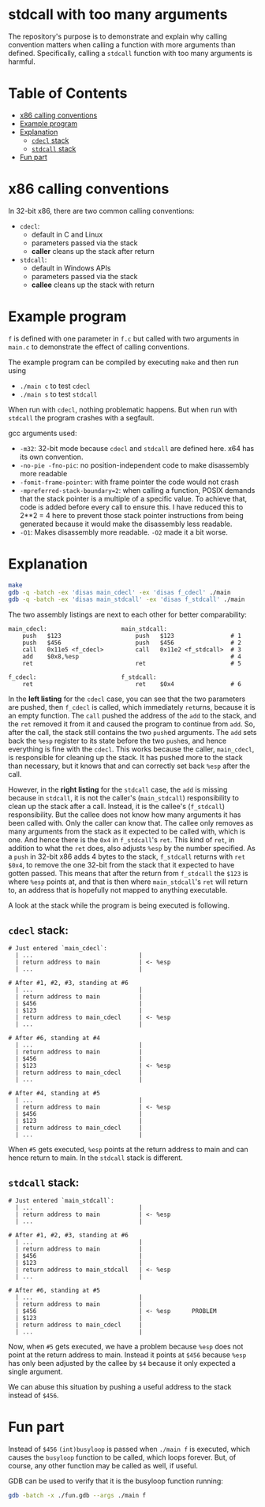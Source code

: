 # stdcall with too many arguments

The repository's purpose is to demonstrate and explain why calling convention matters when calling a function with more
arguments than defined. Specifically, calling a `stdcall` function with too many arguments is harmful.

# Table of Contents
<!-- TOC -->
* [x86 calling conventions](#x86-calling-conventions)
* [Example program](#example-program)
* [Explanation](#explanation)
  * [`cdecl` stack](#cdecl-stack-)
  * [`stdcall` stack](#stdcall-stack-)
* [Fun part](#fun-part)
<!-- TOC -->

# x86 calling conventions

In 32-bit x86, there are two common calling conventions:

* `cdecl`:
    * default in C and Linux
    * parameters passed via the stack
    * **caller** cleans up the stack after return
* `stdcall`:
    * default in Windows APIs
    * parameters passed via the stack
    * **callee** cleans up the stack with return

# Example program

`f` is defined with one parameter in `f.c` but called with two arguments in `main.c` to demonstrate the effect of
calling conventions.

The example program can be compiled by executing `make` and then run using

* `./main c` to test `cdecl`
* `./main s` to test `stdcall`

When run with `cdecl`, nothing problematic happens. But when run with `stdcall` the program crashes with a segfault.

gcc arguments used:

* `-m32`: 32-bit mode because `cdecl` and `stdcall` are defined here. x64 has its own convention.
* `-no-pie -fno-pic`: no position-independent code to make disassembly more readable
* `-fomit-frame-pointer`: with frame pointer the code would not crash
* `-mpreferred-stack-boundary=2`: when calling a function, POSIX demands that the stack pointer is a multiple of a
  specific value. To achieve that, code is added before every call to ensure this. I have reduced this to 2**2 = 4 here
  to prevent those stack pointer instructions from being generated because it would make the disassembly less readable.
* `-O1`: Makes disassembly more readable. `-O2` made it a bit worse.

# Explanation

```bash
make 
gdb -q -batch -ex 'disas main_cdecl' -ex 'disas f_cdecl' ./main
gdb -q -batch -ex 'disas main_stdcall' -ex 'disas f_stdcall' ./main
```

The two assembly listings are next to each other for better comparability:

```
main_cdecl:                     main_stdcall:
    push   $123                     push   $123                # 1
    push   $456                     push   $456                # 2
    call   0x11e5 <f_cdecl>         call   0x11e2 <f_stdcall>  # 3
    add    $0x8,%esp                                           # 4
    ret                             ret                        # 5

f_cdecl:                        f_stdcall:
    ret                             ret    $0x4                # 6
```

In the **left listing** for the `cdecl` case, you can see that the two parameters are pushed, then `f_cdecl` is called,
which immediately `ret`urns, because it is an empty function. The `call` pushed the address of the `add` to the stack,
and the `ret` removed it from it and caused the program to continue from `add`. So, after the call, the stack still
contains the two `push`ed arguments. The `add` sets back the `%esp` register to its state before the two `push`es, and
hence everything is fine with the `cdecl`. This works because the caller, `main_cdecl`, is responsible for cleaning up
the stack. It has pushed more to the stack than necessary, but it knows that and can correctly set back `%esp` after the
call.

However, in the **right listing** for the `stdcall` case, the `add` is missing because in `stdcall`, it is not the
caller's (`main_stdcall`) responsibility to clean up the stack after a call. Instead, it is the callee's (`f_stdcall`)
responsibility. But the callee does not know how many arguments it has been called with. Only the caller can know that.
The callee only removes as many arguments from the stack as it expected to be called with, which is one. And hence there
is the `0x4` in `f_stdcall`'s `ret`. This kind of `ret`, in addition to what the `ret` does, also adjusts `%esp` by the
number specified. As a `push` in 32-bit x86 adds 4 bytes to the stack, `f_stdcall` returns with `ret $0x4`, to remove
the one 32-bit from the stack that it expected to have gotten passed. This means that after the return from `f_stdcall`
the `$123` is where `%esp` points at, and that is then where `main_stdcall`'s `ret` will return to, an address that is
hopefully not mapped to anything executable.

A look at the stack while the program is being executed is following.

## `cdecl` stack:

```
# Just entered `main_cdecl`:
  | ...                              |
  | return address to main           | <- %esp
  | ...                              |

# After #1, #2, #3, standing at #6
  | ...                              |
  | return address to main           |
  | $456                             |
  | $123                             |
  | return address to main_cdecl     | <- %esp 
  | ...                              |

# After #6, standing at #4
  | ...                              |
  | return address to main           |
  | $456                             | 
  | $123                             | <- %esp
  | return address to main_cdecl     | 
  | ...                              |
  
# After #4, standing at #5
  | ...                              |
  | return address to main           | <- %esp
  | $456                             | 
  | $123                             | 
  | return address to main_cdecl     | 
  | ...                              |
```

When `#5` gets executed, `%esp` points at the return address to main and can hence return to main. In the `stdcall`
stack is different.

## `stdcall` stack:

```
# Just entered `main_stdcall`:
  | ...                              |
  | return address to main           | <- %esp
  | ...                              |

# After #1, #2, #3, standing at #6
  | ...                              |
  | return address to main           |
  | $456                             |
  | $123                             |
  | return address to main_stdcall   | <- %esp 
  | ...                              |

# After #6, standing at #5
  | ...                              |
  | return address to main           |
  | $456                             | <- %esp      PROBLEM
  | $123                             | 
  | return address to main_cdecl     | 
  | ...                              |
```

Now, when `#5` gets executed, we have a problem because `%esp` does not point at the return address to main. Instead it
points at `$456` because `%esp` has only been adjusted by the callee by `$4` because it only expected a single argument.

We can abuse this situation by pushing a useful address to the stack instead of `$456`.

# Fun part

Instead of `$456` `(int)busyloop` is passed when `./main f` is executed, which causes the `busyloop` function to be
called, which loops forever. But, of course, any other function may be called as well, if useful.

GDB can be used to verify that it is the busyloop function running:

```bash
gdb -batch -x ./fun.gdb --args ./main f
```
